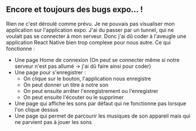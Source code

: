 ## Encore et toujours des bugs expo... !

Rien ne c'est déroulé comme prévu. Je ne pouvais pas visualiser mon application sur l'application expo.
J'ai du passer par un tunnel, qui ne voulait pas se connecter à mon serveur. Donc j'ai dû coder à l'aveugle une application React Native bien trop complexe pour nous autre.
Ce qui fonctionne :
- Une page Home de connexion (On peut se connecter même si notre serveur n'est pas allumé -> j'ai dû faire ainsi pour coder)
- Une page pour s'enregistrer :
    - On clique sur le bouton, l'application nous enregistre
    - On peut donner un titre à notre son
    - On peut ensuite arrêter l'enregistrement ou l'enregistrer
    - On peut ensuite l'écouter ou le supprimer
- Une page qui affiche les sons par défaut qui ne fonctionne pas lorsque l'on clique dessus
- Une page qui permet de parcourir les musiques de son appareil mais qui ne parvient pas à jouer les sons 